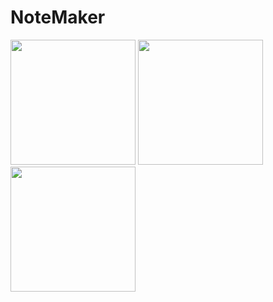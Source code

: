 # NoteMaker

<img src="https://user-images.githubusercontent.com/88718312/138225134-83b8b920-5469-4376-8218-9600d9320922.jpg" width="200">
<img src="https://user-images.githubusercontent.com/88718312/138225149-f2182d1b-39cc-465c-83cb-6bbf1fdc6e3d.jpg" width="200">
<img src="https://user-images.githubusercontent.com/88718312/138225156-a8444a34-87c7-4296-9106-0cf693fdd2f2.jpg" width="200">
